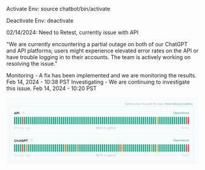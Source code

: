 Activate Env:
source chatbot/bin/activate

Deactivate Env:
deactivate


02/14/2024:
Need to Retest, currently issue with API

"We are currently encountering a partial outage on both of our ChatGPT and API platforms; users might experience elevated error rates on the API or have trouble logging in to their accounts. The team is actively working on resolving the issue."

Monitoring - A fix has been implemented and we are monitoring the results.
Feb 14, 2024 - 10:38 PST
Investigating - We are continuing to investigate this issue.
Feb 14, 2024 - 10:20 PST

![alt text](image.png)
